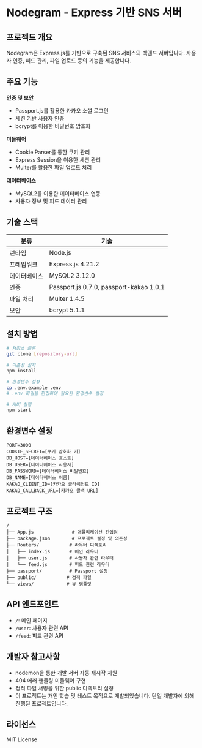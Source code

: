 # Nodegram - Express 기반 SNS 서버

## 프로젝트 개요

Nodegram은 Express.js를 기반으로 구축된 SNS 서비스의 백엔드 서버입니다. 사용자 인증, 피드 관리, 파일 업로드 등의 기능을 제공합니다.

## 주요 기능

**인증 및 보안**
- Passport.js를 활용한 카카오 소셜 로그인
- 세션 기반 사용자 인증
- bcrypt를 이용한 비밀번호 암호화

**미들웨어**
- Cookie Parser를 통한 쿠키 관리
- Express Session을 이용한 세션 관리
- Multer를 활용한 파일 업로드 처리

**데이터베이스**
- MySQL2를 이용한 데이터베이스 연동
- 사용자 정보 및 피드 데이터 관리

## 기술 스택

| 분류 | 기술 |
|------|------|
| 런타임 | Node.js |
| 프레임워크 | Express.js 4.21.2 |
| 데이터베이스 | MySQL2 3.12.0 |
| 인증 | Passport.js 0.7.0, passport-kakao 1.0.1 |
| 파일 처리 | Multer 1.4.5 |
| 보안 | bcrypt 5.1.1 |

## 설치 방법

```bash
# 저장소 클론
git clone [repository-url]

# 의존성 설치
npm install

# 환경변수 설정
cp .env.example .env
# .env 파일을 편집하여 필요한 환경변수 설정

# 서버 실행
npm start
```

## 환경변수 설정

```plaintext
PORT=3000
COOKIE_SECRET=[쿠키 암호화 키]
DB_HOST=[데이터베이스 호스트]
DB_USER=[데이터베이스 사용자]
DB_PASSWORD=[데이터베이스 비밀번호]
DB_NAME=[데이터베이스 이름]
KAKAO_CLIENT_ID=[카카오 클라이언트 ID]
KAKAO_CALLBACK_URL=[카카오 콜백 URL]
```

## 프로젝트 구조

```plaintext
/
├── App.js              # 애플리케이션 진입점
├── package.json        # 프로젝트 설정 및 의존성
├── Routers/           # 라우터 디렉토리
│   ├── index.js       # 메인 라우터
│   ├── user.js        # 사용자 관련 라우터
│   └── feed.js        # 피드 관련 라우터
├── passport/          # Passport 설정
├── public/           # 정적 파일
└── views/            # 뷰 템플릿
```

## API 엔드포인트

- `/`: 메인 페이지
- `/user`: 사용자 관련 API
- `/feed`: 피드 관련 API

## 개발자 참고사항

- nodemon을 통한 개발 서버 자동 재시작 지원
- 404 에러 핸들링 미들웨어 구현
- 정적 파일 서빙을 위한 public 디렉토리 설정
- 이 프로젝트는 개인 학습 및 테스트 목적으로 개발되었습니다. 단일 개발자에 의해 진행된 프로젝트입니다.

## 라이선스

 MIT License
